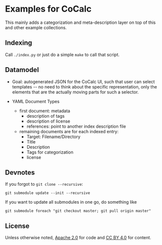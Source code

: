 # Examples for CoCalc

This mainly adds a categorization and meta-description layer on top of this and other example collections.

## Indexing

Call `./index.py` or just do a simple `make` to call that script.

## Datamodel

* Goal: autogenerated JSON for the CoCalc UI, such that user can select templates -- no need to think about the specific representation, only the elements that are the actually moving parts for such a selector.

* YAML Document Types

  * first document: metadata
      * description of tags
      * description of license
      * references: point to another index description file
  * remaining documents are for each indexed entry:
      * Target: Filename/Directory
      * Title
      * Description
      * Tags for categorization
      * license

## Devnotes

If you forgot to `git clone --recursive`:

    git submodule update --init --recursive

If you want to update all submodules in one go, do something like

    git submodule foreach "git checkout master; git pull origin master"

## License

Unless otherwise noted,
[Apache 2.0](http://www.apache.org/licenses/LICENSE-2.0) for code and
[CC BY 4.0](https://creativecommons.org/licenses/by/4.0/)
for content.


